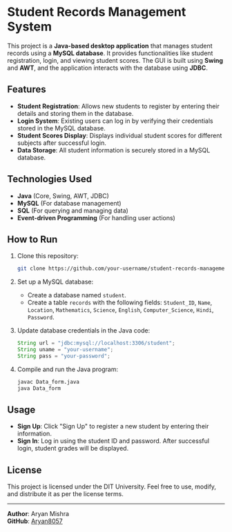 # Student Records Management System

This project is a **Java-based desktop application** that manages student records using a **MySQL database**. It provides functionalities like student registration, login, and viewing student scores. The GUI is built using **Swing** and **AWT**, and the application interacts with the database using **JDBC**.

## Features

- **Student Registration**: Allows new students to register by entering their details and storing them in the database.
- **Login System**: Existing users can log in by verifying their credentials stored in the MySQL database.
- **Student Scores Display**: Displays individual student scores for different subjects after successful login.
- **Data Storage**: All student information is securely stored in a MySQL database.

## Technologies Used

- **Java** (Core, Swing, AWT, JDBC)
- **MySQL** (For database management)
- **SQL** (For querying and managing data)
- **Event-driven Programming** (For handling user actions)

## How to Run

1. Clone this repository:
   ```bash
   git clone https://github.com/your-username/student-records-management.git
   ```

2. Set up a MySQL database:
   - Create a database named `student`.
   - Create a table `records` with the following fields: `Student_ID`, `Name`, `Location`, `Mathematics`, `Science`, `English`, `Computer_Science`, `Hindi`, `Password`.

3. Update database credentials in the Java code:
   ```java
   String url = "jdbc:mysql://localhost:3306/student";
   String uname = "your-username";
   String pass = "your-password";
   ```

4. Compile and run the Java program:
   ```bash
   javac Data_form.java
   java Data_form
   ```

## Usage

- **Sign Up**: Click "Sign Up" to register a new student by entering their information.
- **Sign In**: Log in using the student ID and password. After successful login, student grades will be displayed.

## License

This project is licensed under the DIT University. Feel free to use, modify, and distribute it as per the license terms.

---

**Author**: Aryan Mishra  
**GitHub**: [Aryan8057](https://github.com/Aryan8057)
